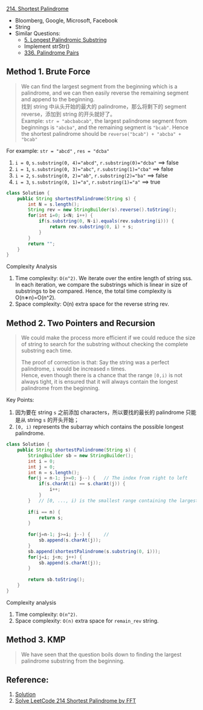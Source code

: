 [214. Shortest Palindrome](https://leetcode.com/problems/shortest-palindrome/)

* Bloomberg, Google, Microsoft, Facebook
* String
* Similar Questions:
    * [5. Longest Palindromic Substring](https://leetcode.com/problems/longest-palindromic-substring/)
    * Implement strStr()
    * [336. Palindrome Pairs](https://leetcode.com/problems/palindrome-pairs/)


## Method 1. Brute Force
> We can find the largest segment from the beginning which is a palindrome, and we can then easily reverse the remaining segment and append to the beginning.        
> 找到 string 中从头开始的最大的 palindrome，那么将剩下的 segment reverse，添加到 string 的开头就好了。          
> Example: `str = "abcbabcab"`, the largest palindrome segment from beginnings is `"abcba"`, and the remaining segment is `"bcab"`.
> Hence the shortest palindrome should be `reverse("bcab") + "abcba" + "bcab"`      

For example: `str = "abcd"` , `res = "dcba"`        
1. `i = 0`, `s.substring(0, 4)="abcd"`, `r.substring(0)="dcba"` ==> false
2. `i = 1`, `s.substring(0, 3)="abc"`, `r.substring(1)="cba"` ==> false
3. `i = 2`, `s.substring(0, 2)="ab"`, `r.substring(2)="ba"` ==> false
4. `i = 3`, `s.substring(0, 1)="a"`, `r.substring(1)="a"` ==> true

```java
class Solution {
    public String shortestPalindrome(String s) {
        int N = s.length();
        String rev = new StringBuilder(s).reverse().toString();
        for(int i=0; i<N; i++) {
            if(s.substring(0, N-i).equals(rev.substring(i))) {
                return rev.substring(0, i) + s;
            }
        }
        return "";
    }
}
```
Complexity Analysis
1. Time complexity: `O(n^2)`.
    We iterate over the entire length of string sss.
    In each iteration, we compare the substrings which is linear in size of substrings to be compared.
    Hence, the total time complexity is O(n∗n)=O(n^2).
2. Space complexity: O(n) extra space for the reverse string rev.


## Method 2. Two Pointers and Recursion
> We could make the process more efficient if we could reduce the size of string to search for the substring without checking the complete substring each time.              
> 
> The proof of correction is that: Say the string was a perfect palindrome, `i` would be increased `n` times.       
> Hence, even though there is a chance that the range `[0,i)` is not always tight, it is ensured that it will always contain the longest palindrome from the beginning.     

Key Points:
1. 因为要在 string `s` 之前添加 characters，所以要找的最长的 palindrome 只能是从 string `s` 的开头开始；
2. `[0, i)` represents the subarray which contains the possible longest palindrome.  
```java
class Solution {
    public String shortestPalindrome(String s) {
        StringBuilder sb = new StringBuilder();
        int i = 0;
        int j = 0;
        int n = s.length();
        for(j = n-1; j>=0; j--) {   // The index from right to left
            if(s.charAt(i) == s.charAt(j)) {
                i++;
            }
        }   // [0, ..., i) is the smallest range containing the largest palindrome
        
        if(i == n) {
            return s;
        }
        
        for(j=n-1; j>=i; j--) {     // 
            sb.append(s.charAt(j));
        }
        sb.append(shortestPalindrome(s.substring(0, i)));
        for(j=i; j<n; j++) {
            sb.append(s.charAt(j));
        }
        
        return sb.toString();
    }
}
```
Complexity analysis
1. Time complexity: `O(n^2)`. 
2. Space complexity: `O(n)` extra space for `remain_rev` string.        


## Method 3. KMP
> We have seen that the question boils down to finding the largest palindrome substring from the beginning.     

## Reference:
1. [Solution](https://leetcode.com/problems/shortest-palindrome/solution/)
2. [Solve LeetCode 214 Shortest Palindrome by FFT](https://hackmd.io/@YuzwqJGwRa6CIN12AneRxg/HkBxRYbrN?type=view)


